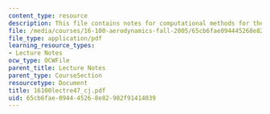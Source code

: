 ```yaml
---
content_type: resource
description: This file contains notes for computational methods for the euler equations.
file: /media/courses/16-100-aerodynamics-fall-2005/65cb6fae094445268e82982f91414039_16100lectre47_cj.pdf
file_type: application/pdf
learning_resource_types:
- Lecture Notes
ocw_type: OCWFile
parent_title: Lecture Notes
parent_type: CourseSection
resourcetype: Document
title: 16100lectre47_cj.pdf
uid: 65cb6fae-0944-4526-8e82-982f91414039
---
```

